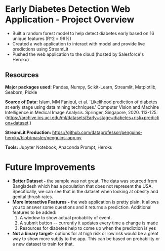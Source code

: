 # Early Diabetes Detection Web Application - Project Overview
  * Built a random forest model to help detect diabetes early based on 16 unique features (R^2 = 96%)
  * Created a web application to interact with model and provide live predictions using StreamLit
  * Pushed the web application to the cloud (hosted by Salesforce's Heroku)

## Resources

**Major packages used:** Pandas, Numpy, Scikit-Learn, Streamlit, Matplotlib, Seaborn, Pickle

**Source of Data:** Islam, MM Faniqul, et al. 'Likelihood prediction of diabetes at early stage using data mining techniques.' Computer Vision and Machine Intelligence in Medical Image Analysis. Springer, Singapore, 2020. 113-125. (https://archive.ics.uci.edu/ml/datasets/Early+stage+diabetes+risk+prediction+dataset.)

**StreamLit Production:** https://github.com/dataprofessor/penguins-heroku/blob/master/penguins-app.py

**Tools:** Jupyter Notebook, Anaconda Prompt, Heroku

# Future Improvements
 * **Better Dataset -** the sample was not great. The data was sourced from Bangladesh which has a population that does not represent the USA. Specifically, we can see that in the dataset when looking at obesity and genital thrush rates. 
 * **More Interactive Features -** the web application is pretty plain. It allows you to answer some questions and it returns a prediction. Additional features to be added:
    1. A window to show actual probablity of event.
    2. A submit button -- currently it updates every time a change is made
    3. Resources for diabetes help to come up when the prediction is yes
 * **Not a binary target-** options for at high risk or low risk would be a great way to show more subtly to the app. This can be based on probability or a new dataset to train for that. 
